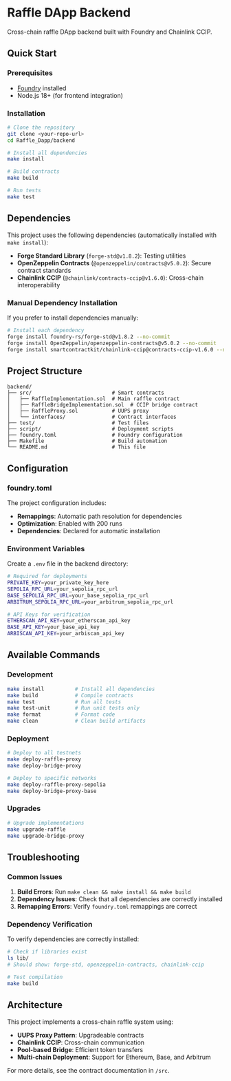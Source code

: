 # Raffle DApp Backend

Cross-chain raffle DApp backend built with Foundry and Chainlink CCIP.

## Quick Start

### Prerequisites

- [Foundry](https://book.getfoundry.sh/getting-started/installation) installed
- Node.js 18+ (for frontend integration)

### Installation

```bash
# Clone the repository
git clone <your-repo-url>
cd Raffle_Dapp/backend

# Install all dependencies
make install

# Build contracts
make build

# Run tests
make test
```

## Dependencies

This project uses the following dependencies (automatically installed with `make install`):

- **Forge Standard Library** (`forge-std@v1.8.2`): Testing utilities
- **OpenZeppelin Contracts** (`@openzeppelin/contracts@v5.0.2`): Secure contract standards
- **Chainlink CCIP** (`@chainlink/contracts-ccip@v1.6.0`): Cross-chain interoperability

### Manual Dependency Installation

If you prefer to install dependencies manually:

```bash
# Install each dependency
forge install foundry-rs/forge-std@v1.8.2 --no-commit
forge install OpenZeppelin/openzeppelin-contracts@v5.0.2 --no-commit
forge install smartcontractkit/chainlink-ccip@contracts-ccip-v1.6.0 --no-commit
```

## Project Structure

```
backend/
├── src/                          # Smart contracts
│   ├── RaffleImplementation.sol  # Main raffle contract
│   ├── RaffleBridgeImplementation.sol  # CCIP bridge contract
│   ├── RaffleProxy.sol           # UUPS proxy
│   └── interfaces/               # Contract interfaces
├── test/                         # Test files
├── script/                       # Deployment scripts
├── foundry.toml                  # Foundry configuration
├── Makefile                      # Build automation
└── README.md                     # This file
```

## Configuration

### foundry.toml

The project configuration includes:

- **Remappings**: Automatic path resolution for dependencies
- **Optimization**: Enabled with 200 runs
- **Dependencies**: Declared for automatic installation

### Environment Variables

Create a `.env` file in the backend directory:

```bash
# Required for deployments
PRIVATE_KEY=your_private_key_here
SEPOLIA_RPC_URL=your_sepolia_rpc_url
BASE_SEPOLIA_RPC_URL=your_base_sepolia_rpc_url
ARBITRUM_SEPOLIA_RPC_URL=your_arbitrum_sepolia_rpc_url

# API Keys for verification
ETHERSCAN_API_KEY=your_etherscan_api_key
BASE_API_KEY=your_base_api_key
ARBISCAN_API_KEY=your_arbiscan_api_key
```

## Available Commands

### Development

```bash
make install          # Install all dependencies
make build            # Compile contracts
make test             # Run all tests
make test-unit        # Run unit tests only
make format           # Format code
make clean            # Clean build artifacts
```

### Deployment

```bash
# Deploy to all testnets
make deploy-raffle-proxy
make deploy-bridge-proxy

# Deploy to specific networks
make deploy-raffle-proxy-sepolia
make deploy-bridge-proxy-base
```

### Upgrades

```bash
# Upgrade implementations
make upgrade-raffle
make upgrade-bridge-proxy
```

## Troubleshooting

### Common Issues

1. **Build Errors**: Run `make clean && make install && make build`
2. **Dependency Issues**: Check that all dependencies are correctly installed
3. **Remapping Errors**: Verify `foundry.toml` remappings are correct

### Dependency Verification

To verify dependencies are correctly installed:

```bash
# Check if libraries exist
ls lib/
# Should show: forge-std, openzeppelin-contracts, chainlink-ccip

# Test compilation
make build
```

## Architecture

This project implements a cross-chain raffle system using:

- **UUPS Proxy Pattern**: Upgradeable contracts
- **Chainlink CCIP**: Cross-chain communication
- **Pool-based Bridge**: Efficient token transfers
- **Multi-chain Deployment**: Support for Ethereum, Base, and Arbitrum

For more details, see the contract documentation in `/src`.
